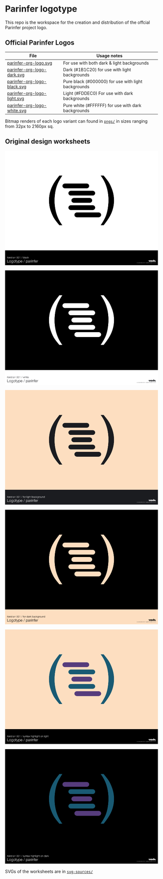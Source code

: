 # Parinfer logotype

This repo is the workspace for the creation and distribution of the offcial Parinfer project logo.

## Official Parinfer Logos

| File                                                       | Usage notes                                         |
|------------------------------------------------------------|-----------------------------------------------------|
| [parinfer-org-logo.svg](parinfer-org-logo.svg)             | For use with both dark & light backgrounds          |
| [parinfer-org-logo-dark.svg](parinfer-org-logo-dark.svg)   | Dark (#1B1C20) for use with light backgrounds       |
| [parinfer-org-logo-black.svg](parinfer-org-logo-black.svg) | Pure black (#000000) for use with light backgrounds |
| [parinfer-org-logo-light.svg](parinfer-org-logo-light.svg) | Light (#FDDEC0) For use with dark backgrounds       |
| [parinfer-org-logo-white.svg](parinfer-org-logo-white.svg) | Pure white (#FFFFFF) for use with dark backgrounds  |

Bitmap renders of each logo variant can found in [`pngs/`](./pngs/) in sizes ranging from 32px to 2160px sq.

## Original design worksheets 

![](previews/parinfer-logotype.png)

![](previews/parinfer-logotype-white.png)

![](previews/parinfer-logotype-for-light-bg.png)

![](previews/parinfer-logotype-for-dark-bg.png)

![](previews/parinfer-logotype-syntax-highlight-on-light.png)

![](previews/parinfer-logotype-syntax-highlight-on-dark.png)

SVGs of the worksheets are in [`svg-sources/`](./svg-sources/) 
 
